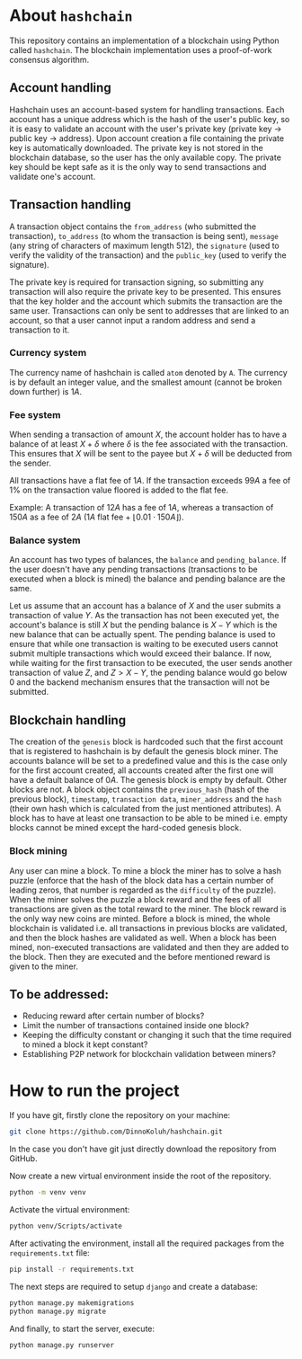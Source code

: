 # About `hashchain`
This repository contains an implementation of a blockchain using Python called `hashchain`.
The blockchain implementation uses a proof-of-work consensus algorithm.
## Account handling
Hashchain uses an account-based system for handling transactions. Each account has a unique address which is the hash of the user's public key, so it is easy to validate an account with the user's private key (private key $\rightarrow$ public key $\rightarrow$ address).  Upon account creation a file containing the private key is automatically downloaded. The private key is not stored in the blockchain database, so the user has the only available copy. The private key should be kept safe as it is the only way to send transactions and validate one's account.

## Transaction handling
A transaction object contains the `from_address` (who submitted the transaction), `to_address` (to whom the transaction is being sent), `message` (any string of characters of maximum length $512$), the `signature` (used to verify the validity of the transaction) and the `public_key` (used to verify the signature).

The private key is required for transaction signing, so submitting any transaction will also require the private key to be presented. This ensures that the key holder and the account which submits the transaction are the same user. Transactions can only be sent to addresses that are linked to an account, so that a user cannot input a random address and send a transaction to it.

### Currency system
The currency name of hashchain is called `atom` denoted by `A`. The currency is by default an integer value, and the smallest amount (cannot be broken down further) is $1A$.

### Fee system
When sending a transaction of amount $X$, the account holder has to have a balance of at least $X + \delta$ where $\delta$ is the fee associated with the transaction. This ensures that $X$ will be sent to the payee but $X + \delta$ will be deducted from the sender.

All transactions have a flat fee of $1A$. If the transaction exceeds $99A$ a fee of $1$% on the transaction value floored is added to the flat fee.

Example: A transaction of $12A$ has a fee of $1A$, whereas a transaction of $150A$ as a fee of $2A$ ($1A$ flat fee $+$ $\lfloor 0.01 \cdot 150A \rfloor$).

### Balance system
An account has two types of balances, the `balance` and `pending_balance`. If the user doesn't have any pending transactions (transactions to be executed when a block is mined) the balance and pending balance are the same. 

Let us assume that an account has a balance of $X$ and the user submits a transaction of value $Y$. As the transaction has not been executed yet, the account's balance is still $X$ but the pending balance is $X-Y$ which is the new balance that can be actually spent. The pending balance is used to ensure that while one transaction is waiting to be executed users cannot submit multiple transactions which would exceed their balance. If now, while waiting for the first transaction to be executed, the user sends another transaction of value $Z$, and $Z > X - Y$, the pending balance would go below $0$ and the backend mechanism ensures that the transaction will not be submitted.

## Blockchain handling
The creation of the `genesis` block is hardcoded such that the first account that is registered to hashchain is by default the genesis block miner. The accounts balance will be set to a predefined value and this is the case only for the first account created, all accounts created after the first one will have a default balance of $0A$. The genesis block is empty by default. Other blocks are not. A block object contains the `previous_hash` (hash of the previous block), `timestamp`, `transaction data`, `miner_address` and the `hash` (their own hash which is calculated from the just mentioned attributes). A block has to have at least one transaction to be able to be mined i.e. empty blocks cannot be mined except the hard-coded genesis block. 

### Block mining
Any user can mine a block. To mine a block the miner has to solve a hash puzzle (enforce that the hash of the block data has a certain number of leading zeros, that number is regarded as the `difficulty` of the puzzle). When the miner solves the puzzle a block reward and the fees of all transactions are given as the total reward to the miner. The block reward is the only way new coins are minted. 
Before a block is mined, the whole blockchain is validated i.e. all transactions in previous blocks are validated, and then the block hashes are validated as well.
When a block has been mined, non-executed transactions are validated and then they are added to the block. Then they are executed and the before mentioned
reward is given to the miner.

## To be addressed:
* Reducing reward after certain number of blocks?
* Limit the number of transactions contained inside one block?
* Keeping the difficulty constant or changing it such that the time required to mined a block it kept constant?
* Establishing P2P network for blockchain validation between miners?

# How to run the project
If you have git, firstly clone the repository on your machine:
```bash
git clone https://github.com/DinnoKoluh/hashchain.git
```
In the case you don't have git just directly download the repository from GitHub.

Now create a new virtual environment inside the root of the repository.
```bash
python -m venv venv 
```
Activate the virtual environment:
```bash
python venv/Scripts/activate 
```
After activating the environment, install all the required packages from the `requirements.txt` file:
```bash
pip install -r requirements.txt
```
The next steps are required to setup `django` and create a database:
```bash
python manage.py makemigrations
python manage.py migrate 
```
And finally, to start the server, execute:
```bash
python manage.py runserver
```